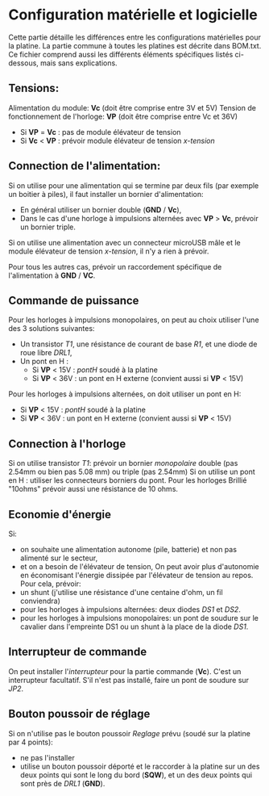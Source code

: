 # Configuration matérielle et logicielle

Cette partie détaille les différences entre les configurations matérielles pour la platine. La partie commune à toutes les platines est décrite dans BOM.txt. Ce fichier comprend aussi les différents éléments spécifiques listés ci-dessous, mais sans explications.

## Tensions:
Alimentation du module: **Vc** (doit être comprise entre 3V et 5V)
Tension de fonctionnement de l'horloge: **VP** (doit être comprise entre Vc et 36V)

- Si **VP** = **Vc** : pas de module élévateur de tension
- Si **Vc** < **VP** :  prévoir module élévateur de tension *x-tension*

## Connection de l'alimentation:
Si on utilise pour une alimentation qui se termine par deux fils (par exemple un boitier à piles), il faut installer un bornier d'alimentation:
- En général utiliser un bornier double (**GND** / **Vc**),
- Dans le cas d'une horloge à impulsions alternées avec **VP** > **Vc**, prévoir un bornier triple.

Si on utilise une alimentation avec un connecteur microUSB mâle et le module élévateur de tension *x-tension*, il n'y a rien à prévoir.

Pour tous les autres cas, prévoir un raccordement spécifique de l'alimentation à **GND** / **VC**.

## Commande de puissance
Pour les horloges à impulsions monopolaires, on peut au choix utiliser l'une des 3 solutions suivantes:
- Un transistor *T1*, une résistance de courant de base *R1*, et une diode de roue libre *DRL1*,
- Un pont en H :
   - Si **VP** < 15V : *pontH* soudé à la platine
   - Si **VP** < 36V : un pont en H externe (convient aussi si **VP** < 15V)
   
Pour les horloges à impulsions alternées, on doit utiliser un pont en H:
   - Si **VP** < 15V : *pontH* soudé à la platine
   - Si **VP** < 36V : un pont en H externe (convient aussi si **VP** < 15V)

## Connection à l'horloge
Si on utilise transistor *T1*: prévoir un bornier *monopolaire* double (pas 2.54mm ou bien pas 5.08 mm) ou triple (pas 2.54mm)
Si on utilise un pont en H : utiliser les connecteurs borniers du pont.
Pour les horloges Brillié "10ohms" prévoir aussi une résistance de 10 ohms.

## Economie d'énergie
Si:
- on souhaite une alimentation autonome (pile, batterie) et non pas alimenté sur le secteur,
- et on a besoin de l'élévateur de tension, 
On peut avoir plus d'autonomie en économisant l'énergie dissipée par l'élévateur de tension au repos.
Pour cela, prévoir:
- un shunt (j'utilise une résistance d'une centaine d'ohm, un fil conviendra)
- pour les horloges à impulsions alternées: deux diodes *DS1* et *DS2*.
- pour les horloges à impulsions monopolaires: un pont de soudure sur le cavalier dans l'empreinte DS1 ou un shunt à la place de la diode *DS1*.

## Interrupteur de commande
On peut installer l'*interrupteur* pour la partie commande (**Vc**). C'est un interrupteur facultatif. S'il n'est pas installé, faire un pont de soudure sur *JP2*.

## Bouton poussoir de réglage
Si on n'utilise pas le bouton poussoir *Reglage* prévu (soudé sur la platine par 4 points):
- ne pas l'installer
- utilise un bouton poussoir déporté et le raccorder à la platine sur un des deux points qui sont le long du bord (**SQW**), et un des deux points qui sont près de *DRL1* (**GND**).
